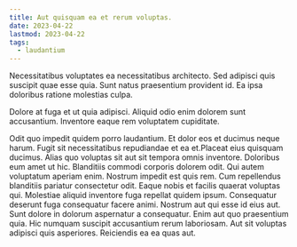 ```yaml
---
title: Aut quisquam ea et rerum voluptas.
date: 2023-04-22
lastmod: 2023-04-22
tags:
  - laudantium
---
```


Necessitatibus voluptates ea necessitatibus architecto. Sed adipisci quis suscipit quae esse quia. Sunt natus praesentium provident id. Ea ipsa doloribus ratione molestias culpa.

Dolore at fuga et ut quia adipisci. Aliquid odio enim dolorem sunt accusantium. Inventore eaque rem voluptatem cupiditate.

Odit quo impedit quidem porro laudantium. Et dolor eos et ducimus neque harum. Fugit sit necessitatibus repudiandae et ea et.Placeat eius quisquam ducimus. Alias quo voluptas sit aut sit tempora omnis inventore. Doloribus eum amet ut hic. Blanditiis commodi corporis dolorem odit. Qui autem voluptatum aperiam enim. Nostrum impedit est quis rem. Cum repellendus blanditiis pariatur consectetur odit. Eaque nobis et facilis quaerat voluptas qui. Molestiae aliquid inventore fuga repellat quidem ipsum. Consequatur deserunt fuga consequatur facere animi. Nostrum aut qui esse id eius aut. Sunt dolore in dolorum aspernatur a consequatur. Enim aut quo praesentium quia. Hic numquam suscipit accusantium rerum laboriosam. Aut sit voluptas adipisci quis asperiores. Reiciendis ea ea quas aut.
